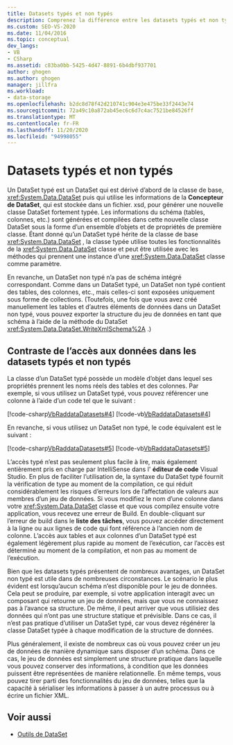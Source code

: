 ```yaml
---
title: Datasets typés et non typés
description: Comprenez la différence entre les datasets typés et non typés. Contrastez l’accès aux données dans les datasets typés et non typés.
ms.custom: SEO-VS-2020
ms.date: 11/04/2016
ms.topic: conceptual
dev_langs:
- VB
- CSharp
ms.assetid: c83ba0bb-5425-4d47-8891-6b4dbf937701
author: ghogen
ms.author: ghogen
manager: jillfra
ms.workload:
- data-storage
ms.openlocfilehash: b2dc8d78f42d210741c904e3e475be33f2443e74
ms.sourcegitcommit: 72a49c10a872ab45ec6c6d7c4ac7521be84526ff
ms.translationtype: MT
ms.contentlocale: fr-FR
ms.lasthandoff: 11/20/2020
ms.locfileid: "94998055"
---
```

# <a name="typed-vs-untyped-datasets"></a>Datasets typés et non typés
Un DataSet typé est un DataSet qui est dérivé d’abord de la classe de base, <xref:System.Data.DataSet> puis qui utilise les informations de la **Concepteur de DataSet**, qui est stockée dans un fichier. xsd, pour générer une nouvelle classe DataSet fortement typée. Les informations du schéma (tables, colonnes, etc.) sont générées et compilées dans cette nouvelle classe DataSet sous la forme d’un ensemble d’objets et de propriétés de première classe. Étant donné qu’un DataSet typé hérite de la classe de base <xref:System.Data.DataSet> , la classe typée utilise toutes les fonctionnalités de la <xref:System.Data.DataSet> classe et peut être utilisée avec les méthodes qui prennent une instance d’une <xref:System.Data.DataSet> classe comme paramètre.

En revanche, un DataSet non typé n’a pas de schéma intégré correspondant. Comme dans un DataSet typé, un DataSet non typé contient des tables, des colonnes, etc., mais celles-ci sont exposées uniquement sous forme de collections. (Toutefois, une fois que vous avez créé manuellement les tables et d’autres éléments de données dans un DataSet non typé, vous pouvez exporter la structure du jeu de données en tant que schéma à l’aide de la méthode du DataSet <xref:System.Data.DataSet.WriteXmlSchema%2A> .)

## <a name="contrast-data-access-in-typed-and-untyped-datasets"></a>Contraste de l’accès aux données dans les datasets typés et non typés
La classe d’un DataSet typé possède un modèle d’objet dans lequel ses propriétés prennent les noms réels des tables et des colonnes. Par exemple, si vous utilisez un DataSet typé, vous pouvez référencer une colonne à l’aide d’un code tel que le suivant :

[!code-csharp[VbRaddataDatasets#4](../data-tools/codesnippet/CSharp/typed-vs-untyped-datasets_1.cs)]
[!code-vb[VbRaddataDatasets#4](../data-tools/codesnippet/VisualBasic/typed-vs-untyped-datasets_1.vb)]

En revanche, si vous utilisez un DataSet non typé, le code équivalent est le suivant :

[!code-csharp[VbRaddataDatasets#5](../data-tools/codesnippet/CSharp/typed-vs-untyped-datasets_2.cs)]
[!code-vb[VbRaddataDatasets#5](../data-tools/codesnippet/VisualBasic/typed-vs-untyped-datasets_2.vb)]

L’accès typé n’est pas seulement plus facile à lire, mais également entièrement pris en charge par IntelliSense dans l' **éditeur de code** Visual Studio. En plus de faciliter l’utilisation de, la syntaxe du DataSet typé fournit la vérification de type au moment de la compilation, ce qui réduit considérablement les risques d’erreurs lors de l’affectation de valeurs aux membres d’un jeu de données. Si vous modifiez le nom d’une colonne dans votre <xref:System.Data.DataSet> classe et que vous compilez ensuite votre application, vous recevez une erreur de Build. En double-cliquant sur l’erreur de build dans le **liste des tâches**, vous pouvez accéder directement à la ligne ou aux lignes de code qui font référence à l’ancien nom de colonne. L’accès aux tables et aux colonnes d’un DataSet typé est également légèrement plus rapide au moment de l’exécution, car l’accès est déterminé au moment de la compilation, et non pas au moment de l’exécution.

Bien que les datasets typés présentent de nombreux avantages, un DataSet non typé est utile dans de nombreuses circonstances. Le scénario le plus évident est lorsqu’aucun schéma n’est disponible pour le jeu de données. Cela peut se produire, par exemple, si votre application interagit avec un composant qui retourne un jeu de données, mais que vous ne connaissez pas à l’avance sa structure. De même, il peut arriver que vous utilisiez des données qui n’ont pas une structure statique et prévisible. Dans ce cas, il n’est pas pratique d’utiliser un DataSet typé, car vous devez régénérer la classe DataSet typée à chaque modification de la structure de données.

Plus généralement, il existe de nombreux cas où vous pouvez créer un jeu de données de manière dynamique sans disposer d’un schéma. Dans ce cas, le jeu de données est simplement une structure pratique dans laquelle vous pouvez conserver des informations, à condition que les données puissent être représentées de manière relationnelle. En même temps, vous pouvez tirer parti des fonctionnalités du jeu de données, telles que la capacité à sérialiser les informations à passer à un autre processus ou à écrire un fichier XML.

## <a name="see-also"></a>Voir aussi

- [Outils de DataSet](../data-tools/dataset-tools-in-visual-studio.md)
